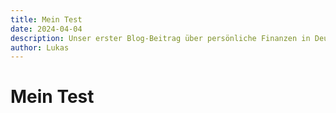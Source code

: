 ```yaml
---
title: Mein Test
date: 2024-04-04
description: Unser erster Blog-Beitrag über persönliche Finanzen in Deutschland
author: Lukas
---
```


# Mein Test

